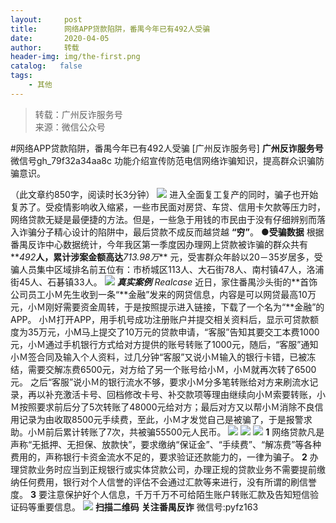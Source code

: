 ```yaml
---
layout:     post
title:      网络APP贷款陷阱，番禺今年已有492人受骗
date:       2020-04-05
author:     转载
header-img: img/the-first.png
catalog:   false
tags:
    - 其他
---
```


<blockquote><p>转载：广州反诈服务号<br>
来源：微信公众号</p></blockquote>

#网络APP贷款陷阱，番禺今年已有492人受骗
[广州反诈服务号]
**广州反诈服务号**
微信号gh_79f32a34aa8c
功能介绍宣传防范电信网络诈骗知识，提高群众识骗防骗意识。

（此文章约850字，阅读时长3分钟）
![]({{site.baseurl}}/postimg/4xzANE8JEMbibpwwTMkybp4ygIOXpw3Xb7WUKfXXN3LFMQaxxVuo45jGCb48nhwM321PdsqiboHTfq2ibKYr0UXmw.jpeg)
进入全面复工复产的同时，骗子也开始复苏了。受疫情影响收入缩紧，一些市民面对房贷、车贷、信用卡欠款等压力时，网络贷款无疑是最便捷的方法。但是，一些急于用钱的市民由于没有仔细辨别而落入诈骗分子精心设计的陷阱中，最后贷款不成反而越贷越
**“穷”**。
●**受骗数据**
根据番禺反诈中心数据统计，今年我区第一季度因办理网上贷款被诈骗的群众共有**_492_**人，累计涉案金额高达**_713.98万_**
元，受害群众年龄以20－35岁居多，受骗人员集中区域排名前五位有：市桥城区113人、大石街78人、南村镇47人，洛浦街45人、石碁镇33人。
![]({{site.baseurl}}/postimg/4xzANE8JEMbibpwwTMkybp4ygIOXpw3XbI6D74FWJlqxlibaZZrCm6EiabHtHUApTnGziaSiaM4eeCibcwbmH9t2rib1w.jpeg)
_**真实案例**_
_Realcase_
近日，家住番禺沙头街的**首饰公司员工小Ｍ先生收到一条“**金融”发来的网贷信息，内容是可以网贷最高10万元，小Ｍ刚好需要资金周转，于是按照提示进入链接，下载了一个名为“**金融”的APP。
小Ｍ打开APP，用手机号成功注册账户并提交相关资料后，显示可贷款额度为35万元，小M马上提交了10万元的贷款申请，“客服”告知其要交工本费1000元，小Ｍ通过手机银行方式给对方提供的账号转账了1000元，随后，“客服”通知小Ｍ签合同及输入个人资料，过几分钟“客服”又说小Ｍ输入的银行卡错，已被冻结，需要交解冻费6500元，对方给了另一个账号给小Ｍ，小Ｍ就再次转了6500元。
之后“客服”说小Ｍ的银行流水不够，要求小Ｍ分多笔转账给对方来刷流水记录，再以补充激活卡号、回档修改卡号、补交款项等理由继续向小Ｍ索要转账，小Ｍ按照要求前后分了5次转账了48000元给对方；最后对方又以帮小Ｍ消除不良信用记录为由收取8500元手续费，至此，小Ｍ才发觉自己是被骗了，于是报警求助。小Ｍ前后累计转账了7次，共被骗55500元人民币。
![]({{site.baseurl}}/postimg/4xzANE8JEMbibpwwTMkybp4ygIOXpw3Xbbic9RsHlVKXUQ8OmicuxWARG4DZJ1Eic2wBlROfvib9WMM6FcShdC5FSIw.jpeg)
![]({{site.baseurl}}/postimg/4xzANE8JEMbibpwwTMkybp4ygIOXpw3XbqiasEibdkzdK9icV8pN54acfgpILu7UevNFQcZicZsFmtRFTfDV9WD1WmA.jpeg)
![]({{site.baseurl}}/postimg/4xzANE8JEMbibpwwTMkybp4ygIOXpw3Xba2zlFEYawjKgMIDLvk2zL5FlmYicz2On7ga1J9xEttwF0iaUQwCeToxw.jpeg)
**1**
网络贷款凡是声称“无抵押、无担保、放款快”，要求缴纳“保证金”、“手续费”、“解冻费”等各种费用的，声称银行卡资金流水不足的，要求验证还款能力的，一律为骗子。
**2**
办理贷款业务时应当到正规银行或实体贷款公司，办理正规的贷款业务不需要提前缴纳任何费用，银行对个人信誉的评估不会通过汇款等来进行，没有所谓的刷信誉度。
**3**
要注意保护好个人信息，千万千万不可给陌生账户转账汇款及告知短信验证码等重要信息。
![]({{site.baseurl}}/postimg/4xzANE8JEMbibpwwTMkybp4ygIOXpw3XbkvmxdUz0mmdU3MhicINw8mJcJPAVZrlYx0bsUouVDXoNic0IOh1sNAXw.jpeg)
**扫描二维码**
**关注番禺反诈**
微信号:pyfz163
